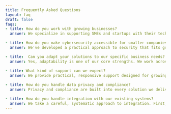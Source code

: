 ```yaml
---
title: Frequently Asked Questions
layout: faq
draft: false
faqs:
- title: How do you work with growing businesses?
  answer: We specialize in supporting SMEs and startups with their technology needs. Our approach is straightforward - we start with understanding your business goals, develop a clear roadmap, and implement solutions that match your growth pace. We use agile methodologies to ensure flexibility and regular feedback, helping you stay in control of your project's direction and budget. Each client gets a dedicated project manager who provides regular updates and ensures clear communication throughout the process.

- title: How do you make cybersecurity accessible for smaller companies?
  answer: We've developed a practical approach to security that fits growing businesses. Instead of overwhelming you with complex enterprise solutions, we focus on essential protections that matter most for your business stage. We start with fundamental security measures and build up gradually as your business grows. This approach helps you achieve strong security standards like ISO 27001 without excessive costs or operational disruption. Our clients particularly appreciate our step-by-step implementation method that keeps security manageable and budget-friendly.

- title:  Can you adapt your solutions to our specific business needs?
  answer: Yes, adaptability is one of our core strengths. We work across various sectors including FinTech, HealthTech, E-commerce, and Professional Services, and understand that each business has unique requirements. Before starting any project, we take time to understand your specific needs, industry regulations, and business processes. We then customize our solutions to fit your particular context, ensuring that what we deliver adds real value to your operations.

- title: What kind of support can we expect?
  answer: We provide practical, responsive support designed for growing businesses. This includes regular maintenance, monitoring of critical systems, and technical assistance when you need it. We have clear response times for different types of issues, and our support team is always accessible via email, phone, or our ticketing system. We also provide basic training for your team and documentation to help you manage day-to-day operations independently.
  
- title: How do you handle data privacy and compliance?
  answer: Privacy and compliance are built into every solution we deliver, but we keep it practical and straightforward. We focus on implementing essential privacy controls that protect your data while keeping systems user-friendly. We provide clear documentation of all privacy measures and regular updates on compliance status. Most importantly, we explain privacy and compliance in plain language, helping you understand exactly how your data is protected and what measures are in place.

- title: How do you handle integration with our existing systems?
  answer: We take a careful, systematic approach to integration. First, we assess your current systems and identify the best way to implement new solutions without disrupting your operations. We develop a clear integration plan, test thoroughly in a controlled environment, and implement changes gradually to minimize any impact on your business. Throughout the process, we keep you informed and provide training to ensure your team is comfortable with any new systems or processes.
---
```


